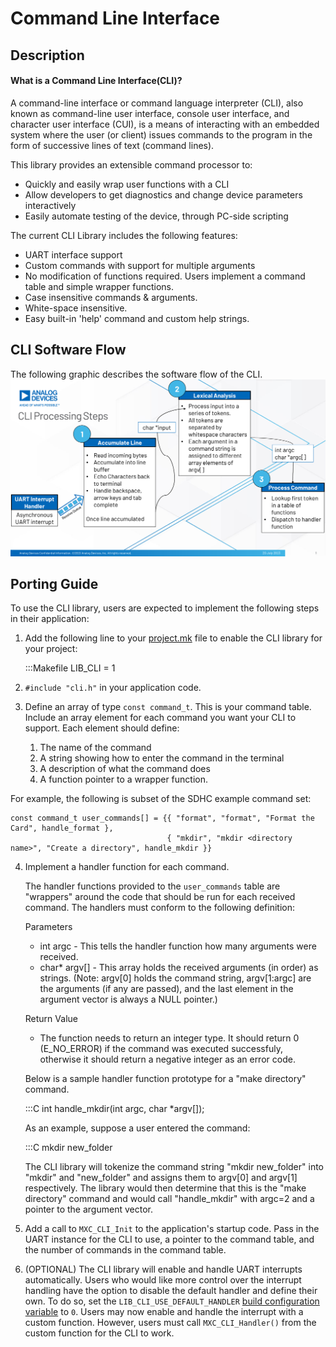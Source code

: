 # Command Line Interface

## Description

#### What is a Command Line Interface(CLI)?

A command-line interface or command language interpreter (CLI), also known as command-line user interface, console user interface, and character user interface (CUI), is a means of interacting with an embedded system where the user (or client) issues commands to the program in the form of successive lines of text (command lines).

This library provides an extensible command processor to:

- Quickly and easily wrap user functions with a CLI
- Allow developers to get diagnostics and change device parameters interactively
- Easily automate testing of the device, through PC-side scripting

The current CLI Library includes the following features:

- UART interface support
- Custom commands with support for multiple arguments
- No modification of functions required.  Users implement a command table and simple wrapper functions.
- Case insensitive commands & arguments.
- White-space insensitive.
- Easy built-in 'help' command and custom help strings.

## CLI Software Flow

The following graphic describes the software flow of the CLI.
![Processing steps](res/CLI-Processing-steps.png)

## Porting Guide

To use the CLI library, users are expected to implement the following steps in their application:

1. Add the following line to your [project.mk](../../USERGUIDE.md#build-configuration-variables) file to enable the CLI library for your project:

    :::Makefile
    LIB_CLI = 1

2. `#include "cli.h"` in your application code.

3. Define an array of type `const command_t`.  This is your command table.  Include an array element for each command you want your CLI to support. Each element should define:

    1. The name of the command
    2. A string showing how to enter the command in the terminal
    3. A description of what the command does
    4. A function pointer to a wrapper function.

For example, the following is subset of the SDHC example command set:

```
const command_t user_commands[] = {{ "format", "format", "Format the Card", handle_format },
    							   { "mkdir", "mkdir <directory name>", "Create a directory", handle_mkdir }}
```

4. Implement a handler function for each command.

    The handler functions provided to the `user_commands` table are "wrappers" around the code that should be run for each received command.  The handlers must conform to the following definition:

    Parameters

    - int argc   - This tells the handler function how many arguments were received.
    - char* argv[] - This array holds the received arguments (in order) as strings. (Note: argv[0] holds the command string, argv[1:argc] are the arguments (if any are passed), and the last element in the argument vector is always a NULL pointer.)

    Return Value

    - The function needs to return an integer type. It should return 0 (E_NO_ERROR) if the command was executed successfuly, otherwise it should return a negative integer as an error code.

    Below is a sample handler function prototype for a "make directory" command.

    :::C
    int handle_mkdir(int argc, char *argv[]);

    As an example, suppose a user entered the command:

    :::C
    mkdir new_folder

    The CLI library will tokenize the command string "mkdir new_folder" into "mkdir" and "new_folder" and assigns them to argv[0] and argv[1] respectively. The library would then determine that this is the "make directory" command and would call "handle_mkdir" with argc=2 and a pointer to the argument vector.

5. Add a call to `MXC_CLI_Init` to the application's startup code.  Pass in the UART instance for the CLI to use, a pointer to the command table, and the number of commands in the command table.

6. (OPTIONAL) The CLI library will enable and handle UART interrupts automatically.  Users who would like more control over the interrupt handling have the option to disable the default handler and define their own.  To do so, set the `LIB_CLI_USE_DEFAULT_HANDLER` [build configuration variable](../../USERGUIDE.md#build-configuration-variables) to `0`.  Users may now enable and handle the interrupt with a custom function.  However, users must call `MXC_CLI_Handler()` from the custom function for the CLI to work.

